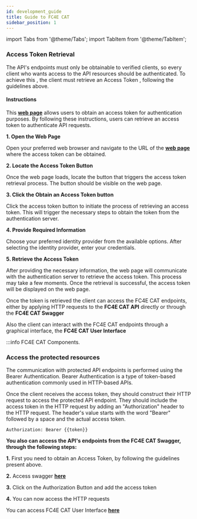 ```yaml
---
id: development_guide
title: Guide to FC4E CAT
sidebar_position: 1
---
```



import Tabs from '@theme/Tabs';
import TabItem from '@theme/TabItem';


### Access Token Retrieval


The API's endpoints must only be obtainable to verified clients, so every client who wants access to the API resources should be authenticated.
To achieve this , the client must retrieve an Access Token , following the guidelines above.


#### Instructions

<p> This  <a href="https://api.cat.argo.grnet.gr/"><b>web page</b></a> allows users to obtain an access token for authentication purposes. By following these instructions, users can retrieve an access token to authenticate API requests.
</p>


<p><b>1. Open the Web Page</b>

   Open your preferred web browser and navigate to the URL of the <a href="https://api.cat.argo.grnet.gr/"><b>web page</b></a>  where the access token can be obtained.</p>

<p><b>2. Locate the Access Token Button</b>

   Once the web page loads, locate the button that triggers the access token retrieval process. The button should be visible on the web page.</p>
<p><b>3. Click the Obtain an Access Token button</b>

   Click the access token button to initiate the process of retrieving an access token. This will trigger the necessary steps to obtain the token from the authentication server.</p>

<p><b>4. Provide Required Information</b>

   
   Choose your preferred identity provider from the available options. After selecting the identity provider, enter your credentials.</p>

<p><b>5. Retrieve the Access Token</b>

   After providing the necessary information, the web page will communicate with the authentication server to retrieve the access token. This process may take a few moments. Once the retrieval is successful, the access token will be displayed on the web page.</p>



<p>Once the token is retrieved the client can access the FC4E CAT endpoints, either by applying HTTP requests to the <b>FC4E CAT API</b> directly or through the <b>FC4E CAT Swagger</b> </p>

<p>Also the client can interact with the FC4E CAT endpoints through a graphical interface, the <b>FC4E CAT User Interface</b>    </p>

:::info FC4E CAT Components. 

<Tabs>

<TabItem value="api" label="API">

###  Access the protected resources

The communication with protected API endpoints is performed using the Bearer Authentication. Bearer Authentication is a type of token-based authentication commonly used in HTTP-based APIs.

Once the client receives the access token, they should construct their HTTP request to access the protected API endpoint. They should include the access token in the HTTP request by adding an "Authorization" header to the HTTP request.
The header's value starts with the word "Bearer" followed by a space and the actual access token.

`Authorization: Bearer {{token}}`
</TabItem>

<TabItem value="swagger" label="Swagger"> 

<p><b>You also can access the API's endpoints from the FC4E CAT Swagger, through the following steps: </b></p>


<p> <b>1.</b> First you need to obtain an Access Token, by following the guidelines present above.  </p>

   
<p><b>2.</b> Access swagger  <a href="https://api.cat.argo.grnet.gr/swagger-ui/"><b>here</b></a></p>



<p><b>3.</b> Click on the Authorization Button and add the access token </p>

<p><b>4.</b> You can now access the HTTP requests </p>

</TabItem>

 
<TabItem value="ui" label="User Interface"> 
<p>You can access FC4E CAT User Interface <a href="https://cat.argo.grnet.gr"><b>here</b></a></p>


</TabItem>


</Tabs>


